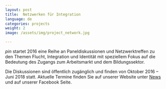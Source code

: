 ```yaml
---
layout: post
title:  Netzwerken für Integration
language: de
categories: projects
weight: 2
image: /assets/img/project_network.jpg

---
```


*pin* startet 2016 eine Reihe an Paneldiskussionen und Netzwerktreffen zu den Themen Flucht, Integration und Identität mit speziellem Fokus auf die Bedeutung des Zugangs zum Arbeitsmarkt und dem Bildungssektor.

Die Diskussionen sind öffentlich zugänglich und finden von Oktober 2016 – Juni 2018 statt. Aktuelle Termine finden Sie auf unserer Website unter <a class='scroll-on-page-link' href='#start'>News</a> und auf unserer Facebook Seite.
